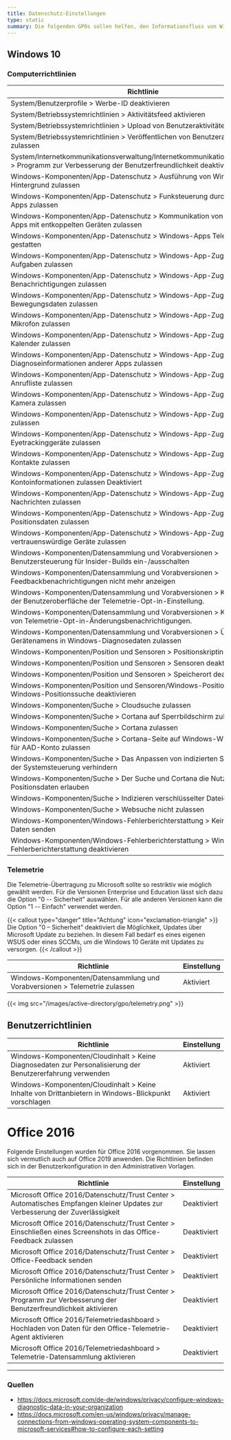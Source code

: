 ```yaml
---
title: Datenschutz-Einstellungen
type: static
summary: Die folgenden GPOs sollen helfen, den Informationsfluss von Windows und Office 2016 in Richtung Microsoft zu verringern. Diese Liste ist möglicherweise nicht vollständig und wird von Zeit zu Zeit aktualisiert, sobald neue GPOs dazukommen.
---
```


## Windows 10

### Computerrichtlinien

| Richtlinie | Einstellung |
|---|---|
| System/Benutzerprofile > Werbe-ID deaktivieren | Aktiviert |
| System/Betriebssystemrichtlinien > Aktivitätsfeed aktivieren | Deaktiviert |
| System/Betriebssystemrichtlinien > Upload von Benutzeraktivitäten zulassen | Deaktiviert |
| System/Betriebssystemrichtlinien > Veröffentlichen von Benutzeraktivitäten zulassen | Deaktiviert |
| System/Internetkommunikationsverwaltung/Internetkommunikationseinstellungen > Programm zur Verbesserung der Benutzerfreundlichkeit deaktivieren | Aktiviert |
| Windows-Komponenten/App-Datenschutz > Ausführung von Windows-Apps im Hintergrund zulassen | Deaktiviert |
| Windows-Komponenten/App-Datenschutz > Funksteuerung durch Windows-Apps zulassen | Deaktiviert |
| Windows-Komponenten/App-Datenschutz > Kommunikation von Windows-Apps mit entkoppelten Geräten zulassen | Deaktiviert |
| Windows-Komponenten/App-Datenschutz > Windows-Apps Telefonanrufe gestatten | Deaktiviert |
| Windows-Komponenten/App-Datenschutz > Windows-App-Zugriff auf Aufgaben zulassen | Deaktiviert |
| Windows-Komponenten/App-Datenschutz > Windows-App-Zugriff auf Benachrichtigungen zulassen | Deaktiviert |
| Windows-Komponenten/App-Datenschutz > Windows-App-Zugriff auf Bewegungsdaten zulassen | Deaktiviert |
| Windows-Komponenten/App-Datenschutz > Windows-App-Zugriff auf das Mikrofon zulassen | Deaktiviert |
| Windows-Komponenten/App-Datenschutz > Windows-App-Zugriff auf den Kalender zulassen | Deaktiviert |
| Windows-Komponenten/App-Datenschutz > Windows-App-Zugriff auf Diagnoseinformationen anderer Apps zulassen | Deaktiviert |
| Windows-Komponenten/App-Datenschutz > Windows-App-Zugriff auf die Anrufliste zulassen | Deaktiviert |
| Windows-Komponenten/App-Datenschutz > Windows-App-Zugriff auf die Kamera zulassen | Deaktiviert |
| Windows-Komponenten/App-Datenschutz > Windows-App-Zugriff auf E-Mails zulassen | Deaktiviert |
| Windows-Komponenten/App-Datenschutz > Windows-App-Zugriff auf Eyetrackinggeräte zulassen | Deaktiviert |
| Windows-Komponenten/App-Datenschutz > Windows-App-Zugriff auf Kontakte zulassen | Deaktiviert |
| Windows-Komponenten/App-Datenschutz > Windows-App-Zugriff auf Kontoinformationen zulassen	Deaktiviert	 | Deaktiviert |
| Windows-Komponenten/App-Datenschutz > Windows-App-Zugriff auf Nachrichten zulassen | Deaktiviert |
| Windows-Komponenten/App-Datenschutz > Windows-App-Zugriff auf Positionsdaten zulassen | Deaktiviert |
| Windows-Komponenten/App-Datenschutz > Windows-App-Zugriff auf vertrauenswürdige Geräte zulassen | Deaktiviert |
| Windows-Komponenten/Datensammlung und Vorabversionen > Benutzersteuerung für Insider-Builds ein-/ausschalten | Deaktiviert |
| Windows-Komponenten/Datensammlung und Vorabversionen > Feedbackbenachrichtigungen nicht mehr anzeigen | Aktiviert |
| Windows-Komponenten/Datensammlung und Vorabversionen > Konfigurieren der Benutzeroberfläche der Telemetrie-Opt-in-Einstellung. | Deaktiviert |
| Windows-Komponenten/Datensammlung und Vorabversionen > Konfigurieren von Telemetrie-Opt-in-Änderungsbenachrichtigungen. | Deaktiviert |
| Windows-Komponenten/Datensammlung und Vorabversionen > Übermitteln des Gerätenamens in Windows-Diagnosedaten zulassen | Deaktiviert |
| Windows-Komponenten/Position und Sensoren > Positionskripting deaktivieren | Aktiviert |
| Windows-Komponenten/Position und Sensoren > Sensoren deaktivieren | Aktiviert |
| Windows-Komponenten/Position und Sensoren > Speicherort deaktivieren | Aktiviert |
| Windows-Komponenten/Position und Sensoren/Windows-Positionssuche > Windows-Positionssuche deaktivieren | Aktiviert |
| Windows-Komponenten/Suche > Cloudsuche zulassen | Deaktiviert |
| Windows-Komponenten/Suche > Cortana auf Sperrbildschirm zulassen | Deaktiviert |
| Windows-Komponenten/Suche > Cortana zulassen | Deaktiviert |
| Windows-Komponenten/Suche > Cortana-Seite auf Windows-Willkommensseite für AAD-Konto zulassen | Deaktiviert |
| Windows-Komponenten/Suche > Das Anpassen von indizierten Speicherorten in der Systemsteuerung verhindern | Aktiviert |
| Windows-Komponenten/Suche > Der Suche und Cortana die Nutzung von Positionsdaten erlauben | Deaktiviert |
| Windows-Komponenten/Suche > Indizieren verschlüsselter Dateien zulassen | Deaktiviert |
| Windows-Komponenten/Suche > Websuche nicht zulassen | Aktiviert |
| Windows-Komponenten/Windows-Fehlerberichterstattung > Keine zusätzlichen Daten senden | Aktiviert |
| Windows-Komponenten/Windows-Fehlerberichterstattung > Windows-Fehlerberichterstattung deaktivieren | Aktiviert |

### Telemetrie

Die Telemetrie-Übertragung zu Microsoft sollte so restriktiv wie möglich gewählt werden. Für die Versionen Enterprise und Education lässt
sich dazu die Option "0 -- Sicherheit" auswählen. Für alle anderen Versionen kann die Option "1 -- Einfach" verwendet werden.

{{< callout type="danger" title="Achtung" icon="exclamation-triangle" >}}
    Die Option "0 – Sicherheit" deaktiviert die Möglichkeit, Updates über Microsoft Update zu beziehen. In diesem Fall bedarf es eines eigenen
    WSUS oder eines SCCMs, um die Windows 10 Geräte mit Updates zu versorgen.
{{< /callout >}}

| Richtlinie | Einstellung |
|---|---|
| Windows-Komponenten/Datensammlung und Vorabversionen > Telemetrie zulassen | Aktiviert |

{{< img src="/images/active-directory/gpo/telemetry.png" >}}

## Benutzerrichtlinien

| Richtlinie | Einstellung |
|---|---|
| Windows-Komponenten/Cloudinhalt > Keine Diagnosedaten zur Personalisierung der Benutzererfahrung verwenden | Aktiviert |
| Windows-Komponenten/Cloudinhalt > Keine Inhalte von Drittanbietern in Windows-Blickpunkt vorschlagen | Aktiviert |

# Office 2016

Folgende Einstellungen wurden für Office 2016 vorgenommen. Sie lassen sich vermutlich auch auf Office 2019 anwenden. Die Richtlinien befinden sich in der Benutzerkonfiguration in den Administrativen Vorlagen.

| Richtlinie | Einstellung |
|---|---|
| Microsoft Office 2016/Datenschutz/Trust Center > Automatisches Empfangen kleiner Updates zur Verbesserung der Zuverlässigkeit | Deaktiviert |
| Microsoft Office 2016/Datenschutz/Trust Center > Einschließen eines Screenshots in das Office-Feedback zulassen | Deaktiviert |
| Microsoft Office 2016/Datenschutz/Trust Center > Office-Feedback senden | Deaktiviert |
| Microsoft Office 2016/Datenschutz/Trust Center > Persönliche Informationen senden | Deaktiviert |
| Microsoft Office 2016/Datenschutz/Trust Center > Programm zur Verbesserung der Benutzerfreundlichkeit aktivieren | Deaktiviert |
| Microsoft Office 2016/Telemetriedashboard > Hochladen von Daten für den Office-Telemetrie-Agent aktivieren | Deaktiviert |
| Microsoft Office 2016/Telemetriedashboard > Telemetrie-Datensammlung aktivieren | Deaktiviert |

---
### Quellen

* https://docs.microsoft.com/de-de/windows/privacy/configure-windows-diagnostic-data-in-your-organization
* https://docs.microsoft.com/en-us/windows/privacy/manage-connections-from-windows-operating-system-components-to-microsoft-services#how-to-configure-each-setting